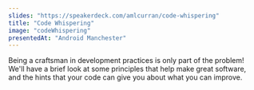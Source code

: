 ```yaml
---
slides: "https://speakerdeck.com/amlcurran/code-whispering"
title: "Code Whispering"
image: "codeWhispering"
presentedAt: "Android Manchester"
---
```

Being a craftsman in development practices is only part of the problem! We'll have a brief look at some principles that help make great software, and the hints that your code can give you about what you can improve.